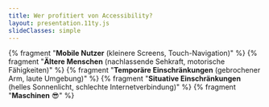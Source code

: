 ```yaml
---
title: Wer profitiert von Accessibility?
layout: presentation.11ty.js
slideClasses: simple
---
```



{% fragment "**Mobile Nutzer** (kleinere Screens, Touch-Navigation)" %}
{% fragment "**Ältere Menschen** (nachlassende Sehkraft, motorische Fähigkeiten)" %}
{% fragment "**Temporäre Einschränkungen** (gebrochener Arm, laute Umgebung)" %}
{% fragment "**Situative Einschränkungen** (helles Sonnenlicht, schlechte Internetverbindung)" %}
{% fragment "**Maschinen** 😎"  %}